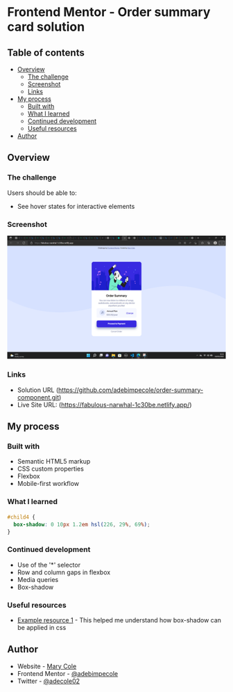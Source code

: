 # Frontend Mentor - Order summary card solution

## Table of contents

- [Overview](#overview)
  - [The challenge](#the-challenge)
  - [Screenshot](#screenshot)
  - [Links](#links)
- [My process](#my-process)
  - [Built with](#built-with)
  - [What I learned](#what-i-learned)
  - [Continued development](#continued-development)
  - [Useful resources](#useful-resources)
- [Author](#author)

## Overview

### The challenge

Users should be able to:

- See hover states for interactive elements

### Screenshot

![](myimage/screenshot.png)

### Links

- Solution URL (https://github.com/adebimpecole/order-summary-component.git)
- Live Site URL: (https://fabulous-narwhal-1c30be.netlify.app/)


## My process

### Built with

- Semantic HTML5 markup
- CSS custom properties
- Flexbox
- Mobile-first workflow

### What I learned

```css
#child4 {
  box-shadow: 0 10px 1.2em hsl(226, 29%, 69%); 
}
```
### Continued development

- Use of the '*' selector
- Row and column gaps in flexbox
- Media queries
- Box-shadow

### Useful resources

- [Example resource 1](https://www.w3schools.com/css/css3_shadows_box.asp#) - This helped me understand how box-shadow can be applied in css


## Author

- Website - [Mary Cole](https://fabulous-narwhal-1c30be.netlify.app/)
- Frontend Mentor - [@adebimpecole](https://www.frontendmentor.io/profile/adebimpecole)
- Twitter - [@adecole02](https://twitter.com/adecole02)
